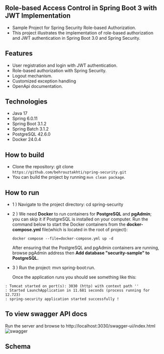 ## Role-based Access Control in Spring Boot 3 with JWT Implementation
- Sample Project for Spring Security Role-based Authorization.
- This project illustrates the implementation of role-based authorization and JWT authentication in Spring Boot 3.0 and Spring Security.

## Features
- User registration and login with JWT authentication.
- Role-based authorization with Spring Security.
- Logout mechanism.
- Customized exception handling
- OpenApi documentation.


## Technologies
- Java 17
- Spring 6.0.11
- Spring Boot 3.1.2
- Spring Batch 3.1.2
- PostgreSQL 42.6.0
- Docker 24.0.4

## How to build
- Clone the repository: git clone ```https://github.com/behrouztakhti/spring-security.git```
- You can build the project by running ```mvn clean package```.

## How to run
- 1 ) Navigate to the project directory: cd spring-security
- 2 ) We need **Docker** to run containers for **PostgreSQL** and **pgAdmin**;
you can skip it if PostgreSQL is installed on your computer.
Run the command below to start the Docker containers from the **docker-compose.yml** file(which is located in the root of project):

    ```agsl
    docker compose --file=docker-compose.yml up -d
    ```
    After ensuring that the PostgreSQL and pgAdmin containers are running,
    browse pgAdmin address then
    **Add database "security-sample" to PostgreSQL.**
- 3 ) Run the project: mvn spring-boot:run.

    Once the application runs you should see something like this:
```agsl
: Tomcat started on port(s): 3030 (http) with context path ''
: Started LaunchApplication in 11.681 seconds (process running for 12.723)
: spring-security application started successfully !
```
## To view swagger API docs
Run the server and browse to http://localhost:3030/swagger-ui/index.html
![swagger](https://github.com/behrouztakhti/spring-security/assets/6881159/28626ce9-fdde-473b-a053-43badd43e971)


## Schema



